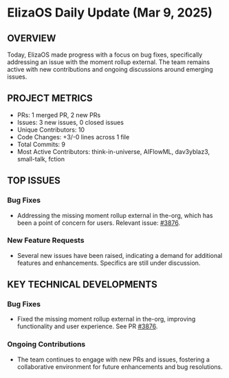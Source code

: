 # ElizaOS Daily Update (Mar 9, 2025)

## OVERVIEW 
Today, ElizaOS made progress with a focus on bug fixes, specifically addressing an issue with the moment rollup external. The team remains active with new contributions and ongoing discussions around emerging issues.

## PROJECT METRICS
- PRs: 1 merged PR, 2 new PRs
- Issues: 3 new issues, 0 closed issues
- Unique Contributors: 10
- Code Changes: +3/-0 lines across 1 file
- Total Commits: 9
- Most Active Contributors: think-in-universe, AIFlowML, dav3yblaz3, small-talk, fction

## TOP ISSUES
### Bug Fixes
- Addressing the missing moment rollup external in the-org, which has been a point of concern for users. Relevant issue: [#3876](https://github.com/elizaos/eliza/issues/3876).

### New Feature Requests
- Several new issues have been raised, indicating a demand for additional features and enhancements. Specifics are still under discussion.

## KEY TECHNICAL DEVELOPMENTS
### Bug Fixes
- Fixed the missing moment rollup external in the-org, improving functionality and user experience. See PR [#3876](https://github.com/elizaos/eliza/pull/3876).

### Ongoing Contributions
- The team continues to engage with new PRs and issues, fostering a collaborative environment for future enhancements and bug resolutions.